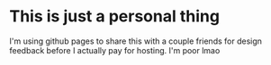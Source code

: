 # This is just a personal thing
I'm using github pages to share this with a couple friends for design feedback before I actually pay for hosting. I'm poor lmao
